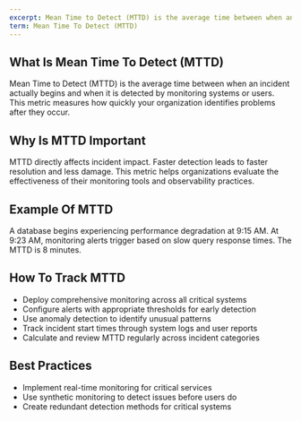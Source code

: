 ```yaml
---
excerpt: Mean Time to Detect (MTTD) is the average time between when an incident actually begins and when it is detected by monitoring systems or users.
term: Mean Time To Detect (MTTD)
---
```

## What Is Mean Time To Detect (MTTD)

Mean Time to Detect (MTTD) is the average time between when an incident actually begins and when it is detected by monitoring systems or users. This metric measures how quickly your organization identifies problems after they occur.

## Why Is MTTD Important

MTTD directly affects incident impact. Faster detection leads to faster resolution and less damage. This metric helps organizations evaluate the effectiveness of their monitoring tools and observability practices.

## Example Of MTTD

A database begins experiencing performance degradation at 9:15 AM. At 9:23 AM, monitoring alerts trigger based on slow query response times. The MTTD is 8 minutes.

## How To Track MTTD

- Deploy comprehensive monitoring across all critical systems
- Configure alerts with appropriate thresholds for early detection
- Use anomaly detection to identify unusual patterns
- Track incident start times through system logs and user reports
- Calculate and review MTTD regularly across incident categories

## Best Practices

- Implement real-time monitoring for critical services
- Use synthetic monitoring to detect issues before users do
- Create redundant detection methods for critical systems
